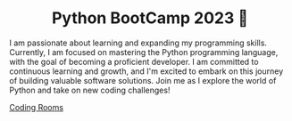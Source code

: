 <p align="center">
<h1 align="center">Python BootCamp 2023 🐍 
</h1>
</p>

<!-- <p align="center">
    <img src="https://img.shields.io/github/last-commit/lenargasimov/100-days-of-python?style=plastic" alt="GitHub last commit">
    <img src="https://img.shields.io/github/forks/lenargasimov/100-days-of-python.svg" alt="">
    <img src="https://img.shields.io/github/stars/lenargasimov/100-days-of-python.svg" alt="">
</p> -->

I am passionate about learning and expanding my programming skills. Currently, I am focused on mastering the Python programming language, with the goal of becoming a proficient developer. I am committed to continuous learning and growth, and I'm excited to embark on this journey of building valuable software solutions. Join me as I explore the world of Python and take on new coding challenges!


[Coding Rooms](https://app.codingrooms.com/management/courses)